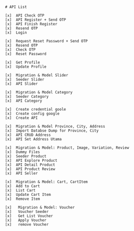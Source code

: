     # API List

    [x]  API Check OTP
    [x]  API Register + Send OTP
    [x]  API Finish Register
    [x]  Resend OTP
    [x]  Login

    [x]  Request Reset Password + Send OTP
    [x]  Resend OTP
    [x]  Check OTP
    [x]  Reset Password

    [x]  Get Profile
    [x]  Update Profile

    [x]  Migration & Model Slider
    [x]  Seeder Slider
    [x]  API Slider

    [x]  Migration & Model Category
    [x]  Seeder Category
    [x]  API Category

    [x]  Create credential goole
    [x]  Create config google
    [x]  Create API

    [x]  Migration & Model Province, City, Address    
    [x]  Import Databse Dump for Province, City
    [x]  API CRUD Address
    [x]  API Set Address Utama

    [x]  Migration & Model: Product, Image, Variation, Review
    [x]  Dummy Files
    [x]  Seeder Product
    [x]  API Explore Product
    [x]  API Detail Product
    [x]  API Product Review
    [x]  API Seller

    [x]  Migration & Model: Cart, CartItem
    [x]  Add to Cart 
    [x]  List Cart
    [x]  Update Cart Item
    [x]  Remove Item

    [x]   Migration & Model: Voucher
    [x]   Voucher Seeder
    [x]   Get List Voucher
    [x]   Apply Voucher
    [x]   remove Voucher

    